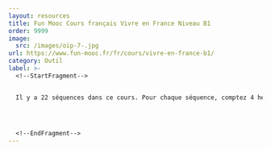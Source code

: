 ```yaml
---
layout: resources
title: Fun Mooc Cours français Vivre en France Niveau B1
order: 9999
image:
  src: /images/oip-7-.jpg
url: https://www.fun-mooc.fr/fr/cours/vivre-en-france-b1/
category: Outil
label: >-
  <!--StartFragment-->


  Il y a 22 séquences dans ce cours. Pour chaque séquence, comptez 4 heures d'apprentissage en autonomie autour d'un thème différent : vie quotidienne, culture française, vie citoyenne et démarches administratives.




  <!--EndFragment-->
---
```

